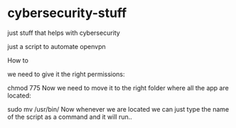 # cybersecurity-stuff
just stuff that helps with cybersecurity


just a script to automate openvpn 

How to 

we need to give it the right permissions:

chmod 775 <the-name-of-the-script>
Now we need to move it to the right folder where all the app are located:

sudo mv <the-name-of-the-script> /usr/bin/
Now whenever we are located we can just type the name of the script as a command and it will run..
